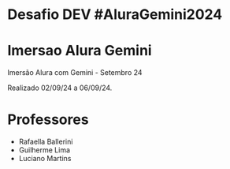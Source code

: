﻿# Desafio DEV #AluraGemini2024

# Imersao Alura Gemini
Imersão Alura com Gemini - Setembro 24

Realizado 02/09/24 a 06/09/24.

# Professores
- Rafaella Ballerini
- Guilherme Lima
- Luciano Martins
